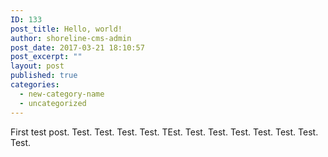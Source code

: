 ```yaml
---
ID: 133
post_title: Hello, world!
author: shoreline-cms-admin
post_date: 2017-03-21 18:10:57
post_excerpt: ""
layout: post
published: true
categories:
  - new-category-name
  - uncategorized
---
```

First test post. Test. Test. Test. Test. TEst. Test. Test. Test. Test. Test. Test. Test.